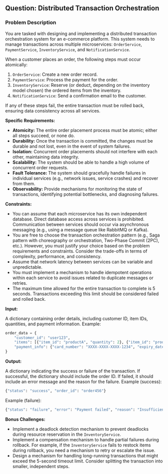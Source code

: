 ## Question: Distributed Transaction Orchestration

### Problem Description

You are tasked with designing and implementing a distributed transaction orchestration system for an e-commerce platform. This system needs to manage transactions across multiple microservices: `OrderService`, `PaymentService`, `InventoryService`, and `NotificationService`.

When a customer places an order, the following steps must occur atomically:

1.  `OrderService`: Create a new order record.
2.  `PaymentService`: Process the payment for the order.
3.  `InventoryService`: Reserve (or deduct, depending on the inventory model chosen) the ordered items from the inventory.
4.  `NotificationService`: Send a confirmation email to the customer.

If any of these steps fail, the entire transaction must be rolled back, ensuring data consistency across all services.

**Specific Requirements:**

*   **Atomicity:** The entire order placement process must be atomic; either all steps succeed, or none do.
*   **Durability:** Once the transaction is committed, the changes must be durable and not lost, even in the event of system failures.
*   **Isolation:** Concurrent order placements should not interfere with each other, maintaining data integrity.
*   **Scalability:** The system should be able to handle a high volume of concurrent order requests.
*   **Fault Tolerance:** The system should gracefully handle failures in individual services (e.g., network issues, service crashes) and recover from them.
*   **Observability:**  Provide mechanisms for monitoring the state of transactions, identifying potential bottlenecks, and diagnosing failures.

**Constraints:**

*   You can assume that each microservice has its own independent database.  Direct database access across services is prohibited. Communication between services should occur via asynchronous messaging (e.g., using a message queue like RabbitMQ or Kafka).
*   You are free to choose the transaction orchestration pattern (e.g., Saga pattern with choreography or orchestration, Two-Phase Commit (2PC), etc.). However, you must justify your choice based on the problem requirements and constraints.  Consider the trade-offs in terms of complexity, performance, and consistency.
*   Assume that network latency between services can be variable and unpredictable.
*   You must implement a mechanism to handle idempotent operations within each service to avoid issues related to duplicate messages or retries.
*   The maximum time allowed for the entire transaction to complete is 5 seconds.  Transactions exceeding this limit should be considered failed and rolled back.

**Input:**

A dictionary containing order details, including customer ID, item IDs, quantities, and payment information. Example:

```python
order_data = {
    "customer_id": "user123",
    "items": [{"item_id": "productA", "quantity": 2}, {"item_id": "productB", "quantity": 1}],
    "payment_info": {"card_number": "XXXX-XXXX-XXXX-1234", "expiry_date": "12/24", "cvv": "123"},
}
```

**Output:**

A dictionary indicating the success or failure of the transaction. If successful, the dictionary should include the order ID. If failed, it should include an error message and the reason for the failure.  Example (success):

```python
{"status": "success", "order_id": "order456"}
```

Example (failure):

```python
{"status": "failure", "error": "Payment failed", "reason": "Insufficient funds"}
```

**Bonus Challenges:**

*   Implement a deadlock detection mechanism to prevent deadlocks during resource reservation in the `InventoryService`.
*   Implement a compensation mechanism to handle partial failures during rollback. For example, if the `InventoryService` fails to restock items during rollback, you need a mechanism to retry or escalate the issue.
*   Design a mechanism for handling long-running transactions that might exceed the 5-second timeout limit.  Consider splitting the transaction into smaller, independent steps.
